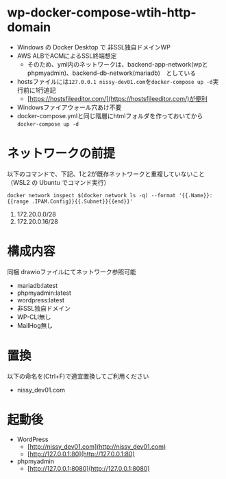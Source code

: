 # wp-docker-compose-wtih-http-domain

* Windows の Docker Desktop で 非SSL独自ドメインWP  
* AWS ALBでACMによるSSL終端想定
  * そのため、yml内のネットワークは、backend-app-network(wpとphpmyadmin)、backend-db-network(mariadb)　としている
* hostsファイルには`127.0.0.1 nissy-dev01.com`を`docker-compose up -d`実行前に1行追記
  * [https://hostsfileeditor.com/](https://hostsfileeditor.com/)が便利
* Windowsファイアウォール穴あけ不要
* docker-compose.ymlと同じ階層にhtmlフォルダを作っておいてから`docker-compose up -d`

# ネットワークの前提

以下のコマンドで、下記、1と2が既存ネットワークと重複していないこと（WSL2 の Ubuntu でコマンド実行）

```
docker network inspect $(docker network ls -q) --format '{{.Name}}: {{range .IPAM.Config}}{{.Subnet}}{{end}}'
```

1. 172.20.0.0/28
2. 172.20.0.16/28

# 構成内容
同梱 drawioファイルにてネットワーク参照可能  
  
* mariadb:latest
* phpmyadmin:latest
* wordpress:latest
* 非SSL独自ドメイン
* WP-CLI無し
* MailHog無し

# 置換

以下の命名を(Ctrl+F)で適宜置換してご利用ください
* nissy_dev01.com

# 起動後

* WordPress
  * [http://nissy_dev01.com](http://nissy_dev01.com)
  * [http://127.0.0.1:80](http://127.0.0.1:80)
* phpmyadmin
  * [http://127.0.0.1:8080](http://127.0.0.1:8080)
